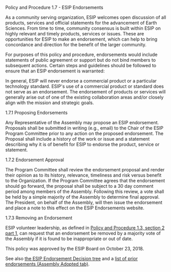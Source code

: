 Policy and Procedure 1.7 - ESIP Endorsements

As a community serving organization, ESIP welcomes open discussion of
all products, services and official statements for the advancement of
Earth Sciences. From time to time, community consensus is built within
ESIP on highly relevant and timely products, services or issues. These
are opportunities for ESIP to make an endorsement, which can help to
bring concordance and direction for the benefit of the larger community.

For purposes of this policy and procedure, endorsements would include
statements of public agreement or support but do not bind members to
subsequent actions. Certain steps and guidelines should be followed to
ensure that an ESIP endorsement is warranted:

In general, ESIP will never endorse a commercial product or a particular
technology standard. ESIP's use of a commercial product or standard does
not serve as an endorsement. The endorsement of products or services
will generally arise out of one of the existing collaboration areas
and/or closely align with the mission and strategic goals.

1.7.1 Proposing Endorsements

Any Representative of the Assembly may propose an ESIP endorsement.
Proposals shall be submitted in writing (e.g., email) to the Chair of
the ESIP Program Committee prior to any action on the proposed
endorsement. The Proposal shall include a history of the work or issue
and a statement describing why it is of benefit for ESIP to endorse the
product, service or statement.

1.7.2 Endorsement Approval

The Program Committee shall review the endorsement proposal and render
their opinion as to its history, relevance, timeliness and risk versus
benefit to the Organization. If the Program Committee agrees that the
endorsement should go forward, the proposal shall be subject to a 30 day
comment period among members of the Assembly. Following this review, a
vote shall be held by a simple majority of the Assembly to determine
final approval. The President, on behalf of the Assembly, will then
issue the endorsement and place a note to this effect on the ESIP
Endorsements website.

1.7.3 Removing an Endorsement

ESIP volunteer leadership, as defined in [Policy and Procedure 1.3,
section 2 part
1](https://github.com/ESIPFed/Governance/blob/master/ESIP%20Policies%20and%20Procedures/1.0%20Corporate/ESIP%20P%26P%201.3%20Corporate%20Organization.md),
can request that an endorsement be removed by a majority vote of the
Assembly if it is found to be inappropriate or out of date.

This policy was approved by the ESIP Board on October 23, 2018.

See also [the ESIP Endorsement Decision
tree](https://docs.google.com/drawings/d/1pQBOH-WTo8SAfpvsXOIWP3oSlbPQCX8Xw9Up39ykJZg/edit)
and a [list of prior endorsements (Assembly Adopted
tab)](https://www.esipfed.org/esip-outputs-list).
